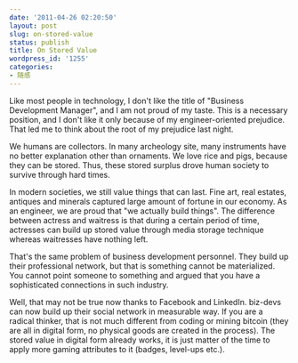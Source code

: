 ```yaml
---
date: '2011-04-26 02:20:50'
layout: post
slug: on-stored-value
status: publish
title: On Stored Value
wordpress_id: '1255'
categories:
- 随感
---
```


Like most people in technology, I don't like the title of "Business Development Manager", and I am not proud of my taste. This is a necessary position, and I don't like it only because of my engineer-oriented prejudice. That led me to think about the root of my prejudice last night.

We humans are collectors. In many archeology site, many instruments have no better explanation other than ornaments. We love rice and pigs, because they can be stored. Thus, these stored surplus drove human society to survive through hard times.

In modern societies, we still value things that can last. Fine art, real estates, antiques and minerals captured large amount of fortune in our economy. As an engineer, we are proud that "we actually build things". The difference between actress and waitress is that during a certain period of time, actresses can build up stored value through media storage technique whereas waitresses have nothing left.

That's the same problem of business development personnel. They build up their professional network, but that is something cannot be materialized. You cannot point someone to something and argued that you have a sophisticated connections in such industry.

Well, that may not be true now thanks to Facebook and LinkedIn. biz-devs can now build up their social network in measurable way. If you are a radical thinker, that is not much different from coding or mining bitcoin (they are all in digital form, no physical goods are created in the process). The stored value in digital form already works, it is just matter of the time to apply more gaming attributes to it (badges, level-ups etc.).
